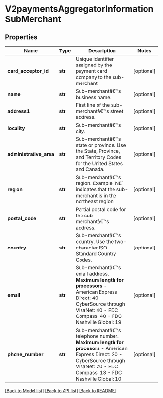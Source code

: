 # V2paymentsAggregatorInformationSubMerchant

## Properties
Name | Type | Description | Notes
------------ | ------------- | ------------- | -------------
**card_acceptor_id** | **str** | Unique identifier assigned by the payment card company to the sub-merchant. | [optional] 
**name** | **str** | Sub-merchantâ€™s business name. | [optional] 
**address1** | **str** | First line of the sub-merchantâ€™s street address. | [optional] 
**locality** | **str** | Sub-merchantâ€™s city. | [optional] 
**administrative_area** | **str** | Sub-merchantâ€™s state or province. Use the State, Province, and Territory Codes for the United States and Canada.  | [optional] 
**region** | **str** | Sub-merchantâ€™s region. Example &#x60;NE&#x60; indicates that the sub-merchant is in the northeast region. | [optional] 
**postal_code** | **str** | Partial postal code for the sub-merchantâ€™s address. | [optional] 
**country** | **str** | Sub-merchantâ€™s country. Use the two-character ISO Standard Country Codes. | [optional] 
**email** | **str** | Sub-merchantâ€™s email address.  **Maximum length for processors**   - American Express Direct: 40  - CyberSource through VisaNet: 40  - FDC Compass: 40  - FDC Nashville Global: 19  | [optional] 
**phone_number** | **str** | Sub-merchantâ€™s telephone number.  **Maximum length for procesors**   - American Express Direct: 20  - CyberSource through VisaNet: 20  - FDC Compass: 13  - FDC Nashville Global: 10  | [optional] 

[[Back to Model list]](../README.md#documentation-for-models) [[Back to API list]](../README.md#documentation-for-api-endpoints) [[Back to README]](../README.md)


